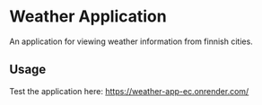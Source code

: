# Weather Application
An application for viewing weather information from finnish cities.

## Usage
Test the application here:
https://weather-app-ec.onrender.com/
